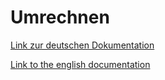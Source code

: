 # Umrechnen

[Link zur deutschen Dokumentation](https://www.symcon.de/de/service/dokumentation/modulreferenz/rechenmodule/umrechnen/)

[Link to the english documentation](https://www.symcon.de/en/service/documentation/module-reference/computation-module/converter/)